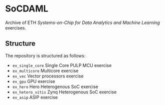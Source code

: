 # SoCDAML
Archive of ETH _Systems-on-Chip for Data Analytics and Machine Learning_ exercises.

## Structure
The repository is structured as follows:
- `ex_single_core` Single Core PULP MCU exercise
- `ex_multicore` Multicore exercise
- `ex_vec` Vector processors exercise
- `ex_gpu` GPU exercise
- `ex_hero` Hero Heterogenous SoC exercise
- `ex_hetero_vitis` Zynq Heterogenous SoC exercise
- `ex_asip` ASIP exercise
